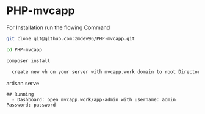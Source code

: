 # PHP-mvcapp
For Installation run the flowing Command


```sh
git clone git@github.com:zmdev96/PHP-mvcapp.git
```
```sh
cd PHP-mvcapp
```
```sh
composer install
```

```sh
  create new vh on your server with mvcapp.work domain to root Directory (PHP-mvcap)  
```
artisan serve
```
## Running
  - Dashboard: open mvcapp.work/app-admin with username: admin Password: password

